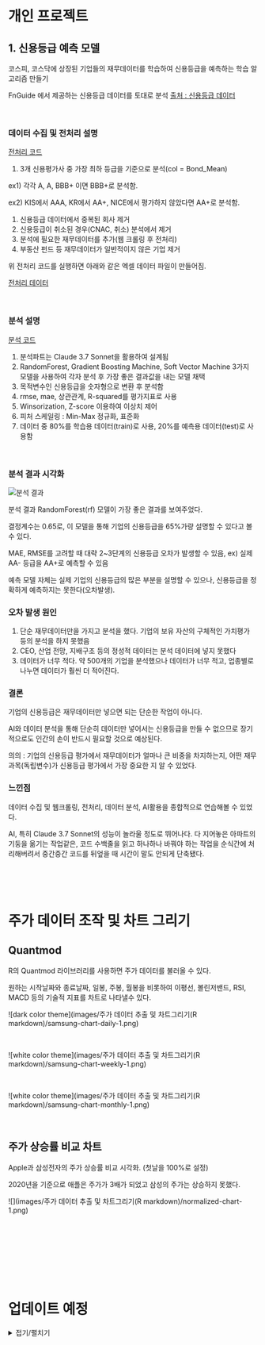 # 개인 프로젝트

## 1. 신용등급 예측 모델

코스피, 코스닥에 상장된 기업들의 재무데이터를 학습하여 신용등급을 예측하는 학습 알고리즘 만들기


FnGuide 에서 제공하는 신용등급 데이터를 토대로 분석
[출처 : 신용등급 데이터](https://comp.fnguide.com/SVO2/ASP/SVD_CreditScore.asp?pGB=1&gicode=A196170&cID=&MenuYn=Y&ReportGB=&NewMenuID=501&stkGb=701)

<br>

### 데이터 수집 및 전처리 설명
[전처리 코드](https://github.com/Jasogu/R/blob/main/REPORT/code/%EC%8B%A0%EC%9A%A9%EB%93%B1%EA%B8%89%20%EC%98%88%EC%B8%A1%20%EB%AA%A8%EB%8D%B8_%EB%8D%B0%EC%9D%B4%ED%84%B0%20%EC%A0%84%EC%B2%98%EB%A6%AC_FnGuide%20%ED%81%AC%EB%A1%A4%EB%A7%81.r)

1. 3개 신용평가사 중 가장 최하 등급을 기준으로 분석(col = Bond_Mean)

ex1) 각각 A, A, BBB+ 이면 BBB+로 분석함.

ex2) KIS에서 AAA, KR에서 AA+, NICE에서 평가하지 않았다면 AA+로 분석함.

1. 신용등급 데이터에서 중복된 회사 제거
1. 신용등급이 취소된 경우(CNAC, 취소) 분석에서 제거
1. 분석에 필요한 재무데이터를 추가(웹 크롤링 후 전처리)
1. 부동산 펀드 등 재무데이터가 일반적이지 않은 기업 제거

위 전처리 코드를 실행하면 아래와 같은 엑셀 데이터 파일이 만들어짐.

[전처리 데이터](https://docs.google.com/spreadsheets/d/1L92IEV94V0EKSrV6IHB3zg1XVqne0wZU/edit?usp=sharing&ouid=117590746085002044744&rtpof=true&sd=true)

<br>

### 분석 설명
[분석 코드](https://github.com/Jasogu/R/blob/main/REPORT/code/%EC%8B%A0%EC%9A%A9%EB%93%B1%EA%B8%89%20%EC%98%88%EC%B8%A1%20%EB%AA%A8%EB%8D%B8_%EB%B6%84%EC%84%9D.R)

1. 분석파트는 Claude 3.7 Sonnet을 활용하여 설계됨
1. RandomForest, Gradient Boosting Machine, Soft Vector Machine 3가지 모델을 사용하여 각자 분석 후 가장 좋은 결과값을 내는 모델 채택
1. 목적변수인 신용등급을 숫자형으로 변환 후 분석함
1. rmse, mae, 상관관계, R-squared를 평가지표로 사용
1. Winsorization, Z-score 이용하여 이상치 제어
1. 피처 스케일링 : Min-Max 정규화, 표준화
1. 데이터 중 80%를 학습용 데이터(train)로 사용, 20%를 예측용 데이터(test)로 사용함

<br>

### 분석 결과 시각화
![분석 결과](https://github.com/user-attachments/assets/08a7e404-9981-4939-bc49-8276d1113f93)

분석 결과 RandomForest(rf) 모델이 가장 좋은 결과를 보여주었다.

결정계수는 0.65로, 이 모델을 통해 기업의 신용등급을 65%가량 설명할 수 있다고 볼 수 있다.

MAE, RMSE를 고려할 때 대략 2~3단계의 신용등급 오차가 발생할 수 있음, ex) 실제 AA- 등급을 AA+로 예측할 수 있음

예측 모델 자체는 실제 기업의 신용등급의 많은 부분을 설명할 수 있으나, 신용등급을 정확하게 예측하지는 못한다(오차발생).

### 오차 발생 원인
1. 단순 재무데이터만을 가지고 분석을 했다. 기업의 보유 자산의 구체적인 가치평가 등의 분석을 하지 못했음
1. CEO, 산업 전망, 지배구조 등의 정성적 데이터는 분석 데이터에 넣지 못했다
1. 데이터가 너무 적다. 약 500개의 기업을 분석했으나 데이터가 너무 적고, 업종별로 나누면 데이터가 훨씬 더 적어진다.

### 결론
기업의 신용등급은 재무데이터만 넣으면 되는 단순한 작업이 아니다.

AI와 데이터 분석을 통해 단순히 데이터만 넣어서는 신용등급을 만들 수 없으므로 장기적으로도 인간의 손이 반드시 필요할 것으로 예상된다.

의의 : 기업의 신용등급 평가에서 재무데이터가 얼마나 큰 비중을 차지하는지, 어떤 재무과목(독립변수)가 신용등급 평가에서 가장 중요한 지 알 수 있었다.

### 느낀점

데이터 수집 및 웹크롤링, 전처리, 데이터 분석, AI활용을 종합적으로 연습해볼 수 있었다.

AI, 특히 Claude 3.7 Sonnet의 성능이 놀라울 정도로 뛰어나다.
다 지어놓은 아파트의 기둥을 옮기는 작업같은, 코드 수백줄을 읽고 하나하나 바꿔야 하는 작업을 순식간에 처리해버려서 중간중간 코드를 뒤엎을 때 시간이 말도 안되게 단축됐다.









<br><br><br>

# 주가 데이터 조작 및 차트 그리기

## Quantmod

R의 Quantmod 라이브러리를 사용하면 주가 데이터를 불러올 수 있다.

원하는 시작날짜와 종료날짜, 일봉, 주봉, 월봉을 비롯하여 이평선, 볼린저밴드, RSI, MACD 등의 기술적 지표를 차트로 나타낼수 있다.


![dark color theme](images/주가 데이터 추출 및 차트그리기(R markdown)/samsung-chart-daily-1.png)

<br>

![white color theme](images/주가 데이터 추출 및 차트그리기(R markdown)/samsung-chart-weekly-1.png)

<br>

![white color theme](images/주가 데이터 추출 및 차트그리기(R markdown)/samsung-chart-monthly-1.png)

<br>

## 주가 상승률 비교 차트

Apple과 삼성전자의 주가 상승률 비교 시각화. (첫날을 100%로 설정)

2020년을 기준으로 애플은 주가가 3배가 되었고 삼성의 주가는 상승하지 못했다.

![](images/주가 데이터 추출 및 차트그리기(R markdown)/normalized-chart-1.png)



<br><br><br>





<br><br><br>
# 업데이트 예정

<details>
<summary>접기/펼치기</summary>

1. 신용등급 예측 모델 업데이트
1. Quantmod library
1. 통계청 자료를 통해 알아보는 한국의 임금결정 모델 분석
1. 웹 크롤링

</details> 
